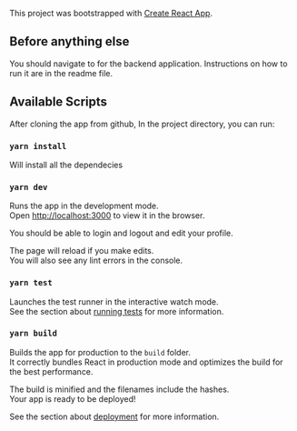 This project was bootstrapped with [Create React App](https://github.com/facebook/create-react-app).

## Before anything else

You should navigate to  for the backend application. Instructions on how to run it are in the readme file.

## Available Scripts

After cloning the app from github, In the project directory, you can run:

### `yarn install`

Will install all the dependecies

### `yarn dev`

Runs the app in the development mode.<br />
Open [http://localhost:3000](http://localhost:3000) to view it in the browser.

You should be able to login and logout and edit your profile.

The page will reload if you make edits.<br />
You will also see any lint errors in the console.

### `yarn test`

Launches the test runner in the interactive watch mode.<br />
See the section about [running tests](https://facebook.github.io/create-react-app/docs/running-tests) for more information.

### `yarn build`

Builds the app for production to the `build` folder.<br />
It correctly bundles React in production mode and optimizes the build for the best performance.

The build is minified and the filenames include the hashes.<br />
Your app is ready to be deployed!

See the section about [deployment](https://facebook.github.io/create-react-app/docs/deployment) for more information.

